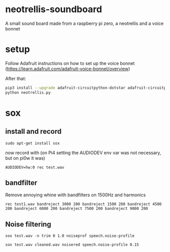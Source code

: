 # neotrellis-soundboard

A small sound board made from a raspberry pi zero, a neotrellis and a voice bonnet 


# setup

Follow Adafruit instructions on how to set up the voice bonnet (https://learn.adafruit.com/adafruit-voice-bonnet/overview)

After that:

```sh
pip3 install --upgrade adafruit-circuitpython-dotstar adafruit-circuitpython-neotrellis
python neotrellis.py
```

# sox

## install and record

```
sudo apt-get install sox
```

now record with
(on Pi4 setting the AUDIODEV env var was not necessary, but on pi0w it was)

```
AUDIODEV=hw:0 rec test.wav
```

## bandfilter

Remove annoying whine with bandfilters on 1500Hz and harmonics

```
rec test1.wav bandreject 3000 200 bandreject 1500 200 bandreject 4500 200 bandreject 6000 200 bandreject 7500 200 bandreject 9000 200
```


## Noise filtering

```
sox test.wav -n trim 0 1.0 noiseprof speech.noise-profile
```

```
sox test.wav cleaned.wav noisered speech.noise-profile 0.15
```